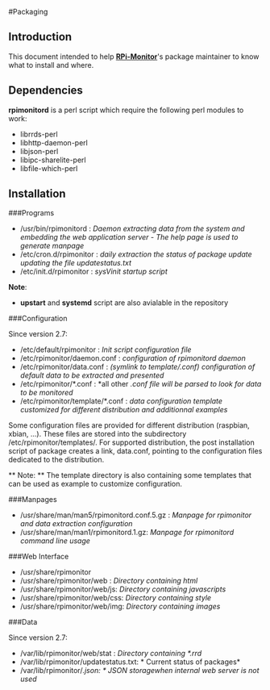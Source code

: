 #Packaging

## Introduction
This document intended to help [**RPi-Monitor**](http://rpi-experiences.blogspot.fr/)'s package maintainer to know what to install and where.

## Dependencies
**rpimonitord** is a perl script which require the following perl modules to work:

 * librrds-perl
 * libhttp-daemon-perl
 * libjson-perl
 * libipc-sharelite-perl
 * libfile-which-perl

## Installation

###Programs

* /usr/bin/rpimonitord : *Daemon extracting data from the system and embedding the web application server - The help page is used to generate manpage*
* /etc/cron.d/rpimonitor : *daily extraction the status of package update updating the file updatestatus.txt*
* /etc/init.d/rpimonitor : *sysVinit startup script*

**Note**:

* **upstart** and **systemd** script are also avialable in the repository

###Configuration

Since version 2.7:

* /etc/default/rpimonitor : *Init script configuration file*
* /etc/rpimonitor/daemon.conf : *configuration of rpimonitord daemon*
* /etc/rpimonitor/data.conf : *(symlink to template/<distribution>.conf) configuration of default data to be extracted and presented*
* /etc/rpimonitor/\*.conf : *all other *.conf file will be parsed to look for data to be monitored*
* /etc/rpimonitor/template/\*.conf : *data configuration template customized for different distribution and additionnal examples*

Some configuration files are provided for different distribution (raspbian, xbian, ...).
These files are stored into the subdirectory /etc/rpimonitor/templates/.
For supported distribution, the post installation script of package creates a link, data.conf, pointing to the configuration files dedicated to the distribution.

** Note: **
The template directory is also containing some templates that can be used as example to customize configuration.

###Manpages

* /usr/share/man/man5/rpimonitord.conf.5.gz : *Manpage for rpimonitor and data extraction configuration*
* /usr/share/man/man1/rpimonitord.1.gz: *Manpage for rpimonitord command line usage*

###Web Interface

* /usr/share/rpimonitor
* /usr/share/rpimonitor/web : *Directory containing html*
* /usr/share/rpimonitor/web/js: *Directory containing javascripts*
* /usr/share/rpimonitor/web/css: *Directory containing style*
* /usr/share/rpimonitor/web/img: *Directory containing images*

###Data

Since version 2.7:

* /var/lib/rpimonitor/web/stat : *Directory containing \*.rrd*
* /var/lib/rpimonitor/updatestatus.txt: * Current status of packages*
* /var/lib/rpimonitor/*.json: * JSON storagewhen internal web server is not used*

